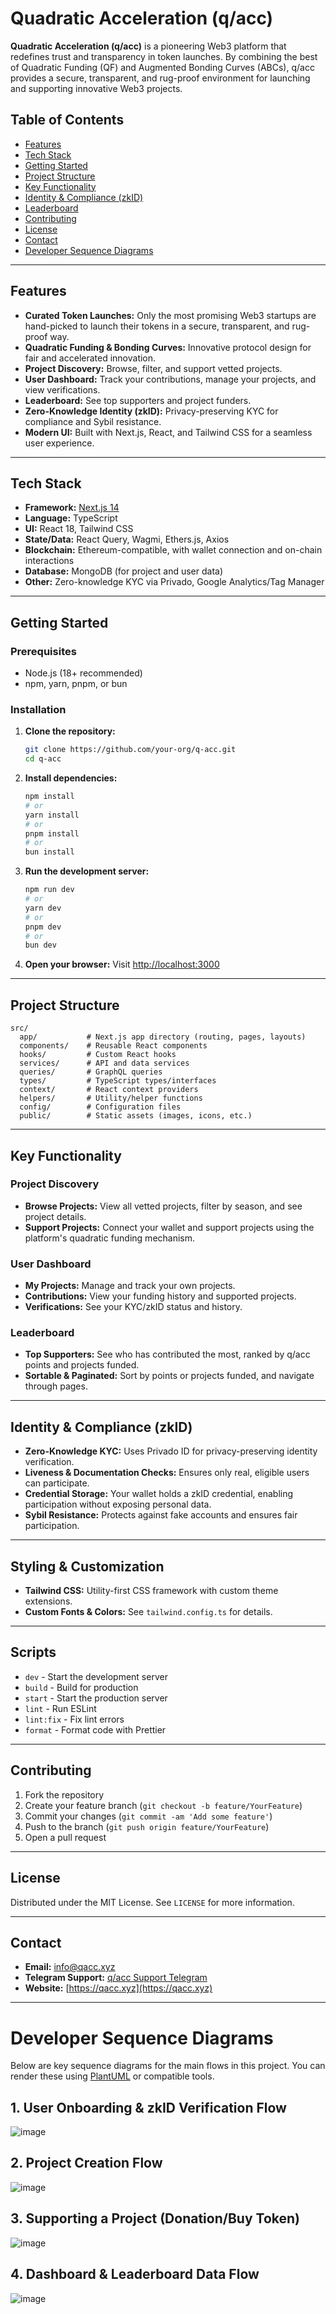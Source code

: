 # Quadratic Acceleration (q/acc)

**Quadratic Acceleration (q/acc)** is a pioneering Web3 platform that redefines trust and transparency in token launches. By combining the best of Quadratic Funding (QF) and Augmented Bonding Curves (ABCs), q/acc provides a secure, transparent, and rug-proof environment for launching and supporting innovative Web3 projects.

## Table of Contents

- [Features](#features)
- [Tech Stack](#tech-stack)
- [Getting Started](#getting-started)
- [Project Structure](#project-structure)
- [Key Functionality](#key-functionality)
- [Identity & Compliance (zkID)](#identity--compliance-zkid)
- [Leaderboard](#leaderboard)
- [Contributing](#contributing)
- [License](#license)
- [Contact](#contact)
- [Developer Sequence Diagrams](#developer-sequence-diagrams)

---

## Features

- **Curated Token Launches:** Only the most promising Web3 startups are hand-picked to launch their tokens in a secure, transparent, and rug-proof way.
- **Quadratic Funding & Bonding Curves:** Innovative protocol design for fair and accelerated innovation.
- **Project Discovery:** Browse, filter, and support vetted projects.
- **User Dashboard:** Track your contributions, manage your projects, and view verifications.
- **Leaderboard:** See top supporters and project funders.
- **Zero-Knowledge Identity (zkID):** Privacy-preserving KYC for compliance and Sybil resistance.
- **Modern UI:** Built with Next.js, React, and Tailwind CSS for a seamless user experience.

---

## Tech Stack

- **Framework:** [Next.js 14](https://nextjs.org/)
- **Language:** TypeScript
- **UI:** React 18, Tailwind CSS
- **State/Data:** React Query, Wagmi, Ethers.js, Axios
- **Blockchain:** Ethereum-compatible, with wallet connection and on-chain interactions
- **Database:** MongoDB (for project and user data)
- **Other:** Zero-knowledge KYC via Privado, Google Analytics/Tag Manager

---

## Getting Started

### Prerequisites

- Node.js (18+ recommended)
- npm, yarn, pnpm, or bun

### Installation

1. **Clone the repository:**

   ```bash
   git clone https://github.com/your-org/q-acc.git
   cd q-acc
   ```

2. **Install dependencies:**

   ```bash
   npm install
   # or
   yarn install
   # or
   pnpm install
   # or
   bun install
   ```

3. **Run the development server:**

   ```bash
   npm run dev
   # or
   yarn dev
   # or
   pnpm dev
   # or
   bun dev
   ```

4. **Open your browser:**
   Visit [http://localhost:3000](http://localhost:3000)

---

## Project Structure

```
src/
  app/           # Next.js app directory (routing, pages, layouts)
  components/    # Reusable React components
  hooks/         # Custom React hooks
  services/      # API and data services
  queries/       # GraphQL queries
  types/         # TypeScript types/interfaces
  context/       # React context providers
  helpers/       # Utility/helper functions
  config/        # Configuration files
  public/        # Static assets (images, icons, etc.)
```

---

## Key Functionality

### Project Discovery

- **Browse Projects:** View all vetted projects, filter by season, and see project details.
- **Support Projects:** Connect your wallet and support projects using the platform's quadratic funding mechanism.

### User Dashboard

- **My Projects:** Manage and track your own projects.
- **Contributions:** View your funding history and supported projects.
- **Verifications:** See your KYC/zkID status and history.

### Leaderboard

- **Top Supporters:** See who has contributed the most, ranked by q/acc points and projects funded.
- **Sortable & Paginated:** Sort by points or projects funded, and navigate through pages.

---

## Identity & Compliance (zkID)

- **Zero-Knowledge KYC:** Uses Privado ID for privacy-preserving identity verification.
- **Liveness & Documentation Checks:** Ensures only real, eligible users can participate.
- **Credential Storage:** Your wallet holds a zkID credential, enabling participation without exposing personal data.
- **Sybil Resistance:** Protects against fake accounts and ensures fair participation.

---

## Styling & Customization

- **Tailwind CSS:** Utility-first CSS framework with custom theme extensions.
- **Custom Fonts & Colors:** See `tailwind.config.ts` for details.

---

## Scripts

- `dev` - Start the development server
- `build` - Build for production
- `start` - Start the production server
- `lint` - Run ESLint
- `lint:fix` - Fix lint errors
- `format` - Format code with Prettier

---

## Contributing

1. Fork the repository
2. Create your feature branch (`git checkout -b feature/YourFeature`)
3. Commit your changes (`git commit -am 'Add some feature'`)
4. Push to the branch (`git push origin feature/YourFeature`)
5. Open a pull request

---

## License

Distributed under the MIT License. See `LICENSE` for more information.

---

## Contact

- **Email:** info@qacc.xyz
- **Telegram Support:** [q/acc Support Telegram](https://t.me/your-support-link)
- **Website:** [https://qacc.xyz](https://qacc.xyz)

---

# Developer Sequence Diagrams

Below are key sequence diagrams for the main flows in this project. You can render these using [PlantUML](https://plantuml.com/sequence-diagram) or compatible tools.

## 1. User Onboarding & zkID Verification Flow

![image](https://github.com/user-attachments/assets/a26b4020-a8e2-4add-a5e0-114a3a4e75d7)


## 2. Project Creation Flow

![image](https://github.com/user-attachments/assets/48b5064b-77b4-41f2-8372-5e696d6a2d6d)


## 3. Supporting a Project (Donation/Buy Token)

![image](https://github.com/user-attachments/assets/b3104de9-7859-46c6-b9a7-8482e5979738)

## 4. Dashboard & Leaderboard Data Flow

![image](https://github.com/user-attachments/assets/f08eccc9-3045-47ed-ac0f-0f2f226e829f)

